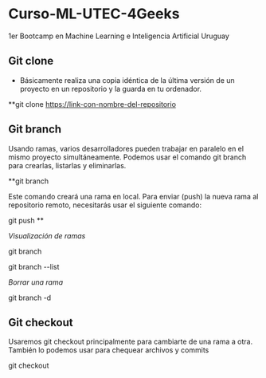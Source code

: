 # Curso-ML-UTEC-4Geeks
1er Bootcamp en Machine Learning e Inteligencia Artificial Uruguay
## Git clone
- Básicamente realiza una copia idéntica de la última versión de un proyecto en un repositorio y la guarda en tu ordenador.


**git clone <https://link-con-nombre-del-repositorio>

## Git branch
Usando ramas, varios desarrolladores pueden trabajar en paralelo en el mismo proyecto simultáneamente. Podemos usar el comando git branch para crearlas, listarlas y eliminarlas.


**git branch <nombre-de-la-rama>

  
Este comando creará una rama en local. Para enviar (push) la nueva rama al repositorio remoto, necesitarás usar el siguiente comando:  

  
git push <nombre-remoto> <nombre-rama>**  

  
_Visualización de ramas_

  
git branch
  
  
git branch --list

  
_Borrar una rama_

  
git branch -d <nombre-de-la-rama>  

## Git checkout

Usaremos git checkout principalmente para cambiarte de una rama a otra. También lo podemos usar para chequear archivos y commits
  
git checkout <nombre-de-la-rama>
